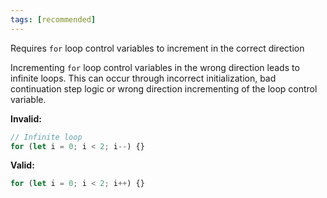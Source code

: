 ```yaml
---
tags: [recommended]
---
```


Requires `for` loop control variables to increment in the correct direction

Incrementing `for` loop control variables in the wrong direction leads to
infinite loops. This can occur through incorrect initialization, bad
continuation step logic or wrong direction incrementing of the loop control
variable.

**Invalid:**

```typescript
// Infinite loop
for (let i = 0; i < 2; i--) {}
```

**Valid:**

```typescript
for (let i = 0; i < 2; i++) {}
```
